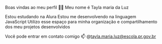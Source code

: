 
Boas vindas ao meu perfil 💙💙
Meu nome é Tayla maria da Luz

Estou estudando na Alura
Estou me desenvolvendo na linguagem JavaScript
Utilizo esse espaço para minha organização e compartilhamento dos meu projetos desenvolvidos

Você pode entrar em contato comigo 📫
@tayla.maria.luz@escola.pr.gov.br

